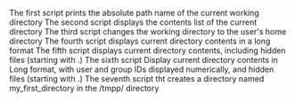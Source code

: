 The first script prints the absolute path name of the current working directory
The second script displays the contents list of the current directory
The third script changes the working directory to the user's home directory
The fourth script displays current directory contents in a long format
The fifth script displays current directory contents, including hidden files (starting with .)
The sixth script Display current directory contents in Long format, with user and group IDs displayed numerically, and hidden files (starting with .)
The seventh script tht creates a directory named my_first_directory in the /tmpp/ directory
